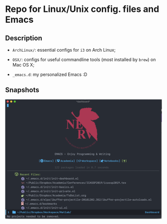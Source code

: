 # Repo for Linux/Unix config. files and Emacs

## Description

- `ArchLinux/`: essential configs for `i3` on Arch Linux;

- `OSX/`: configs for useful commandline tools (most installed by
  `brew`) on Mac OS X;
  
- `_emacs.d`: my personalized Emacs :D

## Snapshots

![Snapshot of Emacs](/img/emacs-snapshot.png)
